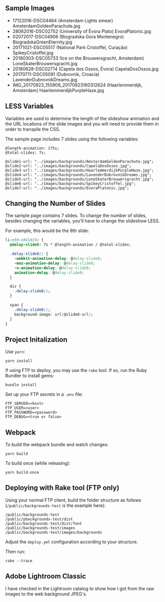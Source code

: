 ## Sample Images
* 17122016-DSC04464 (Amsterdam Lights smear) AmsterdamGoldenParachute.jpg
* 28062016-DSC02752 (University of Évora Plato) EvoraPlatonic.jpg
* 02072017-DSC04906 (Biogradska Gora Montenegro) BiogradskaGreenEternity.jpg
* 20171021-DSC05517 (National Park Cristoffel, Curação) SpikeyCristoffel.jpg
* 20180303-DSC05733 (Ice on the Brouwersgracht, Amsterdam) LoneSkaterBrouwersgracht.jpg
* 20180628-DSC02714 (Capela dos Ossos, Évora) CapelaDosOssos.jpg
* 20170711-DSC05091 (Dubrovnik, Croacia) LavenderDubrovnikDreams.jpg
* IMG_20170923_155909_20170923160312624 (Haarlemmerdijk, Amsterdam) HaarlemmerdijkPurpleHaze.jpg

## LESS Variables

Variables are used to determine the length of the slideshow animation and the URL locations
of the slide images and you will need to provide them in order to transpile the CSS. 

The sample page includes 7 slides using the following variables:

```
@length-animation: 175s;
@total-slides: 7s;

@slide1-url: "../images/backgrounds/AmsterdamGoldenParachute.jpg";
@slide2-url: "../images/backgrounds/CapelaDosOssos.jpg";
@slide3-url: "../images/backgrounds/HaarlemmerdijkPurpleHaze.jpg";
@slide4-url: "../images/backgrounds/LavenderDubrovnikDreams.jpg";
@slide5-url: "../images/backgrounds/LoneSkaterBrouwersgracht.jpg";
@slide6-url: "../images/backgrounds/SpikeyCristoffel.jpg";
@slide7-url: "../images/backgrounds/EvoraPlatonic.jpg";
```

## Changing the Number of Slides

The sample page contains 7 slides.  To change the number of slides, besides changing the
variables, you'll have to change the slideshow LESS. 

For example, this would be the 8th slide:

```css
li:nth-child(8) {
  @delay-slide8: 7s * @length-animation / @total-slides;

  .delay-slide8() {
    -webkit-animation-delay: @delay-slide8;
    -moz-animation-delay: @delay-slide8;
    -o-animation-delay: @delay-slide8;
    animation-delay: @delay-slide8;
  }

  div {
    .delay-slide8();
  }

  span {
    .delay-slide8();
    background-image: url(@slide8-url);
  }
}
```

## Project Initalization
Use ```yarn```:

```shell
yarn install
```

If using FTP to deploy, you may use the ```rake``` tool.  If so, run
the Ruby Bundler to install gems:

```shell
bundle install
```

Set up your FTP secrets in a ```.env``` file:

```
FTP_SERVER=<host>
FTP_USER=<user>
FTP_PASSWORD=<password>
FTP_DEBUG=<true or false>
```

## Webpack

To build the webpack bundle and watch changes:
```shell
yarn build
```

To build once (while releasing):
```shell
yarn build-once
```

## Deploying with Rake tool (FTP only)

Using your normal FTP client, build the folder structure as follows
(```/public/backgrounds-test``` is the example here):

```
/public/backgrounds-test
/public/pbackgrounds-test/dist
/public/backgrounds-test/dist/font
/public/backgrounds-test/images
/public/backgrounds-test/images/backgrounds
```

Adjust the ```deploy.yml``` configuration according to your structure.

Then run:
```shell
rake --trace
```

## Adobe Lightroom Classic


I have checked in the Lightroom catalog to show how I got from the raw
images to the web background JPEG's.











